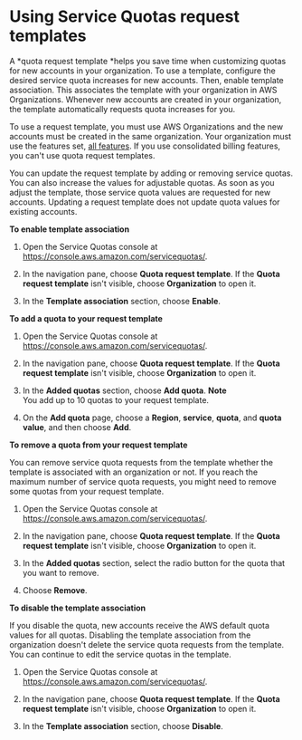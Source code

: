 # Using Service Quotas request templates<a name="organization-templates"></a>

A *quota request template *helps you save time when customizing quotas for new accounts in your organization\. To use a template, configure the desired service quota increases for new accounts\. Then, enable template association\. This associates the template with your organization in AWS Organizations\. Whenever new accounts are created in your organization, the template automatically requests quota increases for you\.

To use a request template, you must use AWS Organizations and the new accounts must be created in the same organization\. Your organization must use the features set, [all features](https://docs.aws.amazon.com/organizations/latest/userguide/orgs_manage_org_support-all-features.html)\. If you use consolidated billing features, you can't use quota request templates\.

You can update the request template by adding or removing service quotas\. You can also increase the values for adjustable quotas\. As soon as you adjust the template, those service quota values are requested for new accounts\. Updating a request template does not update quota values for existing accounts\.

**To enable template association**

1. Open the Service Quotas console at [https://console\.aws\.amazon\.com/servicequotas/](https://console.aws.amazon.com/servicequotas/)\.

1. In the navigation pane, choose **Quota request template**\. If the **Quota request template** isn't visible, choose **Organization** to open it\.

1. In the **Template association** section, choose **Enable**\.

**To add a quota to your request template**

1. Open the Service Quotas console at [https://console\.aws\.amazon\.com/servicequotas/](https://console.aws.amazon.com/servicequotas/)\.

1. In the navigation pane, choose **Quota request template**\. If the **Quota request template** isn't visible, choose **Organization** to open it\.

1. In the **Added quotas** section, choose **Add quota**\.
**Note**  
You add up to 10 quotas to your request template\.

1. On the **Add quota** page, choose a **Region**, **service**, **quota**, and **quota value**, and then choose **Add**\.

**To remove a quota from your request template**

You can remove service quota requests from the template whether the template is associated with an organization or not\. If you reach the maximum number of service quota requests, you might need to remove some quotas from your request template\.

1. Open the Service Quotas console at [https://console\.aws\.amazon\.com/servicequotas/](https://console.aws.amazon.com/servicequotas/)\.

1. In the navigation pane, choose **Quota request template**\. If the **Quota request template** isn't visible, choose **Organization** to open it\.

1. In the **Added quotas** section, select the radio button for the quota that you want to remove\.

1. Choose **Remove**\.

**To disable the template association**

If you disable the quota, new accounts receive the AWS default quota values for all quotas\. Disabling the template association from the organization doesn't delete the service quota requests from the template\. You can continue to edit the service quotas in the template\.

1. Open the Service Quotas console at [https://console\.aws\.amazon\.com/servicequotas/](https://console.aws.amazon.com/servicequotas/)\.

1. In the navigation pane, choose **Quota request template**\. If the **Quota request template** isn't visible, choose **Organization** to open it\.

1. In the **Template association** section, choose **Disable**\.